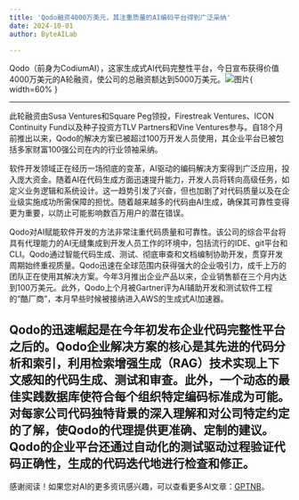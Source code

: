 ```yaml
---
title: 'Qodo融资4000万美元，其注重质量的AI编码平台得到广泛采纳'
date: 2024-10-01
author: ByteAILab

---
```


Qodo（前身为CodiumAI），这家生成式AI代码完整性平台，今日宣布获得价值4000万美元的A轮融资，使公司的总融资额达到5000万美元。![图片](https://ai-techpark.com/wp-content/uploads/2024/09/Qodo-raises-960x540.jpg){ width=60% }

---
此轮融资由Susa Ventures和Square Peg领投，Firestreak Ventures、ICON Continuity Fund以及种子投资方TLV Partners和Vine Ventures参与。自18个月前推出以来，Qodo的解决方案已被超过100万开发人员使用，其企业平台已被包括多家财富100强公司在内的行业领袖采纳。

软件开发领域正在经历一场彻底的变革，AI驱动的编码解决方案得到广泛应用，投入庞大资金。随着AI在代码生成方面迅速提升能力，开发人员将转向高级任务，如定义业务逻辑和系统设计。这一趋势引发了兴奋，但也加剧了对代码质量以及在企业级实施成功所需保障的担忧。随着越来越多的代码由AI生成，确保其可靠性变得更为重要，以防止可能影响数百万用户的潜在错误。

Qodo对AI赋能软件开发的方法非常注重代码质量和可靠性。该公司的综合平台将具有代理能力的AI无缝集成到开发人员工作的环境中，包括流行的IDE、git平台和CLI。Qodo通过智能代码生成、测试、彻底审查和文档编制协助开发，贯穿开发周期始终重视质量。Qodo迅速在全球范围内获得强大的企业吸引力，成千上万的团队正在使用其解决方案。今年3月推出企业产品以来，企业销售额在三个月内达到100万美元。此外，Qodo上个月被Gartner评为AI辅助开发和测试软件工程的“酷厂商”，本月早些时候被接纳进入AWS的生成式AI加速器。

Qodo的迅速崛起是在今年初发布企业代码完整性平台之后的。Qodo企业解决方案的核心是其先进的代码分析和索引，利用检索增强生成（RAG）技术实现上下文感知的代码生成、测试和审查。此外，一个动态的最佳实践数据库使符合每个组织特定编码标准成为可能。对每家公司代码独特背景的深入理解和对公司特定约定的了解，使Qodo的代理提供更准确、定制的建议。Qodo的企业平台还通过自动化的测试驱动过程验证代码正确性，生成的代码迭代地进行检查和修正。
---
感谢阅读！如果您对AI的更多资讯感兴趣，可以查看更多AI文章：[GPTNB](https://gptnb.com)。